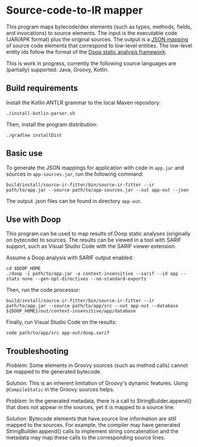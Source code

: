 # Source-code-to-IR mapper

This program maps bytecode/dex elements (such as types, methods,
fields, and invocations) to source elements. The input is the
executable code (JAR/APK format) plus the original sources. The output
is a [JSON mapping](https://github.com/clyze/metadata-model) of source
code elements that correspond to low-level entities. The low-level
entity ids follow the format of the [Doop static analysis
framework](https://bitbucket.org/yanniss/doop/).

This is work in progress, currently the following source languages are
(partially) supported: Java, Groovy, Kotlin.

## Build requirements

Install the Kotlin ANTLR grammar to the local Maven repository:

```
./install-kotlin-parser.sh
```

Then, install the program distribution:

```
./gradlew installDist
```

## Basic use

To generate the JSON mappings for application with code in `app.jar`
and sources in `app-sources.jar`, run the following command:

```
build/install/source-ir-fitter/bin/source-ir-fitter --ir path/to/app.jar --source path/to/app-sources.jar --out app-out --json
```

The output .json files can be found in directory `app-out`.

## Use with Doop

This program can be used to map results of Doop static analyses
(originally on bytecode) to sources. The results can be viewed in a
tool with SARIF support, such as Visual Studio Code with the SARIF
viewer extension.

Assume a Doop analysis with SARIF output enabled:

```
cd $DOOP_HOME
./doop -i path/to/app.jar -a context-insensitive --sarif --id app --stats none --gen-opt-directives --no-standard-exports
```

Then, run the code processor:

```
build/install/source-ir-fitter/bin/source-ir-fitter --ir path/to/app.jar --source path/to/app/src --out app-out --database ${DOOP_HOME}/out/context-insensitive/app/database
```

Finally, run Visual Studio Code on the results:

```
code path/to/app/src app-out/doop.sarif
```

## Troubleshooting

*Problem:* Some elements in Groovy sources (such as method calls)
cannot be mapped to the generated bytecode.

Solution: This is an inherent limitation of Groovy's dynamic
features. Using `@CompileStatic` in the Groovy sources helps.

*Problem:* In the generated metadata, there is a call to
StringBuilder.append() that does not appear in the sources, yet it is
mapped to a source line.

Solution: Bytecode elements that have source line information are
still mapped to the sources. For example, the compiler may have
generated StringBuilder.append() calls to implement string
concatenation and the metadata may map these calls to the
corresponding source lines.
